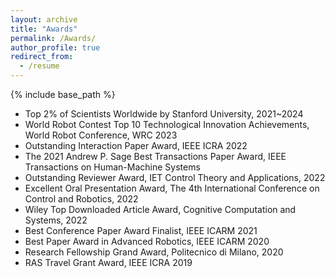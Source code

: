 ```yaml
---
layout: archive
title: "Awards"
permalink: /Awards/
author_profile: true
redirect_from:
  - /resume
---
```


{% include base_path %}

<!--
* Research Achievements
-->

- Top 2% of Scientists Worldwide by Stanford University, 2021~2024
- World Robot Contest Top 10 Technological Innovation Achievements, World Robot Conference, WRC 2023
- Outstanding Interaction Paper Award, IEEE ICRA 2022
- The 2021 Andrew P. Sage Best Transactions Paper Award, IEEE Transactions on Human-Machine Systems
- Outstanding Reviewer Award, IET Control Theory and Applications, 2022
- Excellent Oral Presentation Award, The 4th International Conference on Control and Robotics, 2022
- Wiley Top Downloaded Article Award, Cognitive Computation and Systems, 2022
- Best Conference Paper Award Finalist, IEEE ICARM 2021
- Best Paper Award in Advanced Robotics, IEEE ICARM 2020
- Research Fellowship Grand Award, Politecnico di Milano, 2020
- RAS Travel Grant Award, IEEE ICRA 2019


<!--
* Entrepreneurship Competition

    * The 18th “Chunhui Cup” Oversea Students Innovation and Entrepreneurship Competition Winner Award, The Ministry of Education of the People's Republic of China (2023)
      
    * The 17th “Chunhui Cup” Oversea Students Innovation and Entrepreneurship Competition Winner Award, The Ministry of Education of the People's Republic of China (2022)

    * The Third Prize in China Xiamen Entrepreneurship Competition (UK) Competition Winner Award, The Xiamen Entrepreneurship Competition 2022 UK Organizing Committee, 2,000 £

    * The Second Prize in the 10th Jinan Lixia District Entrepreneurship Competition (2023)， 1,500 £
 
    * The Third Prize in the 9th Qingdao Mayor's Cup Innovation and Entrepreneurship Competition (2023)， 1,500 £
 
    * The Third Prize in the 2nd Weihai City Commercial Bank Cup Innovation and Entrepreneurship Competition (2023)， 1,000 £

    * Force Control Executive, Sunrise Instruments（2018),10,000 £
-->
